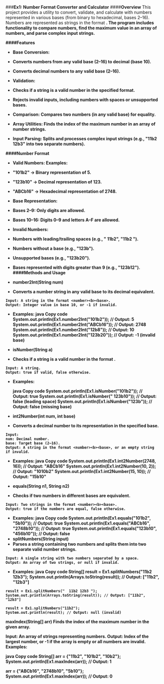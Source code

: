 
###**Ex1: Number Format Converter and Calculator**
####**Overview**
This project provides a utility to convert, validate, and calculate with numbers represented in various bases (from binary to hexadecimal, bases 2–16). Numbers are represented as strings in the format <number><b><base>. The program includes functionality to compare numbers, find the maximum value in an array of numbers, and parse complex input strings.

####**Features**
- **Base Conversion:**
-    Converts numbers from any valid base (2–16) to decimal (base 10).
-    Converts decimal numbers to any valid base (2–16).
- **Validation:**
-    Checks if a string is a valid number in the specified format.
-    Rejects invalid inputs, including numbers with spaces or unsupported bases.

- **Comparison:**
    Compares two numbers (in any valid base) for equality.
    
- **Array Utilities:**
    Finds the index of the maximum number in an array of number strings.
    
- **Input Parsing:**
    Splits and processes complex input strings (e.g., "11b2 12b3" into two separate numbers).
  
####**Number Format**
- **Valid Numbers:** <number><b><base>
**Examples:**
-    "101b2" → Binary representation of 5.
-    "123b10" → Decimal representation of 123.
-    "ABCb16" → Hexadecimal representation of 2748.
  
- **Base Representation:**
-    Bases 2–9: Only digits are allowed.
-    Bases 10–16: Digits 0–9 and letters A–F are allowed.

- **Invalid Numbers:**
-    Numbers with leading/trailing spaces (e.g., " 11b2", "11b2 ").
-    Numbers without a base (e.g., "123b").
-    Unsupported bases (e.g., "123b20").
-    Bases represented with digits greater than 9 (e.g., "123b12").
####**Methods and Usage**
- **number2Int(String num)**
-    Converts a number string in any valid base to its decimal equivalent.

    Input: A string in the format <number><b><base>.
    Output: Integer value in base 10, or -1 if invalid.
-    **Examples:**
    java
    Copy code
    System.out.println(Ex1.number2Int("101b2")); // Output: 5
    System.out.println(Ex1.number2Int("ABCb16")); // Output: 2748
    System.out.println(Ex1.number2Int("12b8"));   // Output: 10
    System.out.println(Ex1.number2Int("123b20")); // Output: -1 (invalid base)

- **isNumber(String a)**
-    Checks if a string is a valid number in the format <number><b><base>.

    Input: A string.
    Output: true if valid, false otherwise.
-   **Examples:**
    
    java
    Copy code
    System.out.println(Ex1.isNumber("101b2")); // Output: true
    System.out.println(Ex1.isNumber(" 123b10")); // Output: false (leading space)
    System.out.println(Ex1.isNumber("123b"));   // Output: false (missing base)

- **int2Number(int num, int base)**
-    Converts a decimal number to its representation in the specified base.

    Input:
    num: Decimal number.
    base: Target base (2–16).
    Output: A string in the format <number><b><base>, or an empty string if invalid.
-    **Examples:**
    java
    Copy code
    System.out.println(Ex1.int2Number(2748, 16)); // Output: "ABCb16"
    System.out.println(Ex1.int2Number(10, 2));   // Output: "1010b2"
    System.out.println(Ex1.int2Number(15, 10));  // Output: "15b10"

 -   **equals(String n1, String n2)**
 -   Checks if two numbers in different bases are equivalent.

    Input: Two strings in the format <number><b><base>.
    Output: true if the numbers are equal, false otherwise.
-    **Examples:**
    java
    Copy code
    System.out.println(Ex1.equals("101b2", "5b10")); // Output: true
    System.out.println(Ex1.equals("ABCb16", "2748b10")); // Output: true
    System.out.println(Ex1.equals("123b10", "456b10"));  // Output: false
- **splitNumbers(String input)**
-    Parses a string containing two numbers and splits them into two separate valid number strings.

    Input: A single string with two numbers separated by a space.
    Output: An array of two strings, or null if invalid.
-    **Examples:**
    java
    Copy code
    String[] result = Ex1.splitNumbers("11b2 12b3");
    System.out.println(Arrays.toString(result)); // Output: ["11b2", "12b3"]
    
    result = Ex1.splitNumbers("  11b2 12b3 ");
    System.out.println(Arrays.toString(result)); // Output: ["11b2", "12b3"]
    
    result = Ex1.splitNumbers("11b2");
    System.out.println(result); // Output: null (invalid)
maxIndex(String[] arr)
Finds the index of the maximum number in the given array.

Input: An array of strings representing numbers.
Output: Index of the largest number, or -1 if the array is empty or all numbers are invalid.
Examples:

java
Copy code
String[] arr = {"11b2", "101b2", "10b2"};
System.out.println(Ex1.maxIndex(arr)); // Output: 1

arr = {"ABCb16", "2748b10", "5b10"};
System.out.println(Ex1.maxIndex(arr)); // Output: 0
